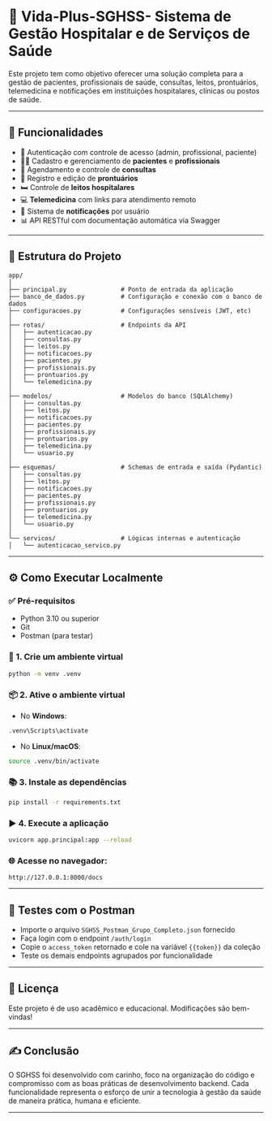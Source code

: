 # 🏥 Vida-Plus-SGHSS- Sistema de Gestão Hospitalar e de Serviços de Saúde
Este projeto tem como objetivo oferecer uma solução completa para a gestão de pacientes, profissionais de saúde, consultas, leitos, prontuários, telemedicina e notificações em instituições hospitalares, clínicas ou postos de saúde.

---

## 🚀 Funcionalidades

- 🔐 Autenticação com controle de acesso (admin, profissional, paciente)
- 👩‍⚕️ Cadastro e gerenciamento de **pacientes** e **profissionais**
- 📅 Agendamento e controle de **consultas**
- 📂 Registro e edição de **prontuários**
- 🛏️ Controle de **leitos hospitalares**
- 💻 **Telemedicina** com links para atendimento remoto
- 🔔 Sistema de **notificações** por usuário
- 📊 API RESTful com documentação automática via Swagger

---

## 📁 Estrutura do Projeto

```
app/
│
├── principal.py               # Ponto de entrada da aplicação
├── banco_de_dados.py          # Configuração e conexão com o banco de dados
├── configuracoes.py           # Configurações sensíveis (JWT, etc)
│
├── rotas/                     # Endpoints da API
│   ├── autenticacao.py
│   ├── consultas.py
│   ├── leitos.py
│   ├── notificacoes.py
│   ├── pacientes.py
│   ├── profissionais.py
│   ├── prontuarios.py
│   └── telemedicina.py
│
├── modelos/                   # Modelos do banco (SQLAlchemy)
│   ├── consultas.py
│   ├── leitos.py
│   ├── notificacoes.py
│   ├── pacientes.py
│   ├── profissionais.py
│   ├── prontuarios.py
│   ├── telemedicina.py
│   └── usuario.py
│
├── esquemas/                  # Schemas de entrada e saída (Pydantic)
│   ├── consultas.py
│   ├── leitos.py
│   ├── notificacoes.py
│   ├── pacientes.py
│   ├── profissionais.py
│   ├── prontuarios.py
│   ├── telemedicina.py
│   └── usuario.py
│
└── servicos/                  # Lógicas internas e autenticação
│   └── autenticacao_servico.py

```

---

## ⚙️ Como Executar Localmente

### ✅ Pré-requisitos

- Python 3.10 ou superior
- Git
- Postman (para testar)

### 🧪 1. Crie um ambiente virtual

```bash
python -m venv .venv
```

### 📦 2. Ative o ambiente virtual

- No **Windows**:
```bash
.venv\Scripts\activate
```

- No **Linux/macOS**:
```bash
source .venv/bin/activate
```

### 📚 3. Instale as dependências

```bash
pip install -r requirements.txt
```

### ▶️ 4. Execute a aplicação

```bash
uvicorn app.principal:app --reload
```

### 🌐 Acesse no navegador:

```
http://127.0.0.1:8000/docs
```

---

## 🧪 Testes com o Postman

- Importe o arquivo `SGHSS_Postman_Grupo_Completo.json` fornecido
- Faça login com o endpoint `/auth/login`
- Copie o `access_token` retornado e cole na variável `{{token}}` da coleção
- Teste os demais endpoints agrupados por funcionalidade

---

## 📜 Licença

Este projeto é de uso acadêmico e educacional. Modificações são bem-vindas!

---

## ✍️ Conclusão

O SGHSS foi desenvolvido com carinho, foco na organização do código e compromisso com as boas práticas de desenvolvimento backend. Cada funcionalidade representa o esforço de unir a tecnologia à gestão da saúde de maneira prática, humana e eficiente.

---
